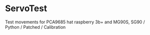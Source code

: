 # ServoTest
Test movements for PCA9685 hat raspberry 3b+ and MG90S, SG90 / Python / Patched / Calibration
